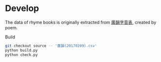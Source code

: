 # Develop

The data of rhyme books is originally extracted from [廣韻字音表](https://zhuanlan.zhihu.com/p/20430939), created by poem.

Build

```sh
git checkout source -- '廣韻(20170209).csv'
python build.py
python check.py
```
